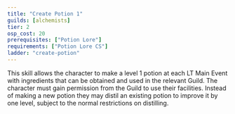 ```yaml
---
title: "Create Potion 1"
guilds: [alchemists]
tier: 2
osp_cost: 20
prerequisites: ["Potion Lore"]
requirements: ["Potion Lore CS"]
ladder: "create-potion"
---
```

This skill allows the character to make a level 1 potion at each LT Main Event with ingredients that can be obtained and used in the relevant Guild. The character must gain permission from the Guild to use their facilities. Instead of making a new potion they may distil an existing potion to improve it by one level, subject to the normal restrictions on distilling.